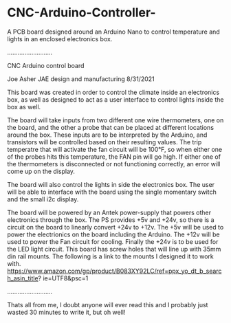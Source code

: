 # CNC-Arduino-Controller-
A PCB board designed around an Arduino Nano to control temperature and lights in an enclosed electronics box.

..........................

CNC Arduino control board

Joe Asher
JAE design and manufacturing 8/31/2021

This board was created in order to control the climate inside an electronics box, as well as designed to act as a user interface to control lights inside the box as well.

The board will take inputs from two different one wire thermometers, one on the board, and the other a probe that can be placed at different locations around the box. These inputs are to be interpreted by the Arduino, and transistors will be controlled based on their resulting values. The trip temperatre that will activate the fan circuit will be 100°F, so when either one of the probes hits this temperature, the FAN pin will go high. If either one of the thermometers is disconnected or not functioning correctly, an error will come up on the display.

The board will also control the lights in side the electronics box. The user will be able to interface with the board using the single momentary switch and the small i2c display.

The board will be powered by an Antek power-supply that powers other electronics through the box. The PS provides +5v and +24v, so there is a circuit on the board to linearly convert +24v to +12v. The +5v will be used to power the electrionics on the board including the Arduino. The +12v will be used to power the Fan circuit for cooling. Finally the +24v is to be used for the LED light circuit.
This board has screw holes that will line up with 35mm din rail mounts. The following is a link to the mounts I designed it to work with.
https://www.amazon.com/gp/product/B083XY92LC/ref=ppx_yo_dt_b_search_asin_title? ie=UTF8&psc=1

..........................

Thats all from me, I doubt anyone will ever read this and I probably just wasted 30 minutes to write it, but oh well!
